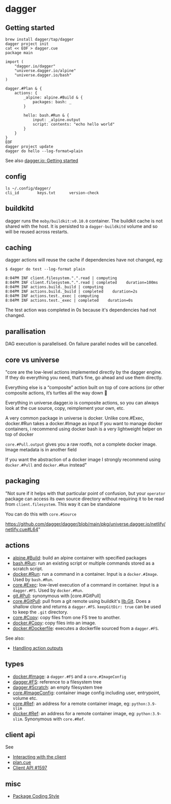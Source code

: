 # dagger

## Getting started

```
brew install dagger/tap/dagger
dagger project init
cat << EOF > dagger.cue
package main

import (
	"dagger.io/dagger"
	"universe.dagger.io/alpine"
	"universe.dagger.io/bash"
)

dagger.#Plan & {
	actions: {
		_alpine: alpine.#Build & {
			packages: bash: _
		}

		hello: bash.#Run & {
			input: _alpine.output
			script: contents: "echo hello world"
		}
	}
}
EOF
dagger project update
dagger do hello --log-format=plain
```

See also [dagger.io: Getting started](https://docs.dagger.io/getting-started)

## config

```
ls ~/.config/dagger/
cli_id        keys.txt      version-check
```

## buildkitd

dagger runs the `moby/buildkit:v0.10.0` container. The buildkit cache is not shared with the host. It is persisted to a `dagger-buildkitd` volume and so will be reused across restarts.

## caching

dagger actions will reuse the cache if dependencies have not changed, eg:

```
$ dagger do test --log-format plain

8:04PM INF client.filesystem.".".read | computing
8:04PM INF client.filesystem.".".read | completed    duration=100ms
8:04PM INF actions.build._build | computing
8:04PM INF actions.build._build | completed    duration=2s
8:04PM INF actions.test._exec | computing
8:04PM INF actions.test._exec | completed    duration=0s
```

The test action was completed in 0s because it's dependencies had not changed.

## parallisation

DAG execution is parallelised. On failure parallel nodes will be cancelled.

## core vs universe

"core are the low-level actions implemented directly by the dagger engine. If they do everything you need, that’s fine, go ahead and use them directly.

Everything else is a “composite” action built on top of core actions (or other composite actions, it’s turtles all the way down 🙂

Everything in universe.dagger.io is composite actions, so you can always look at the cue source, copy, reimplement your own, etc.

A very common package in universe is docker. Unlike core.#Exec, docker.#Run takes a docker.#Image as input
If you want to manage docker containers, i recommend using docker bash is a very lightweight helper on top of docker

`core.#Pull.output` gives you a raw rootfs, not a complete docker image. Image metadata is in another field

If you want the abstraction of a docker image I strongly recommend using `docker.#Pull` and `docker.#Run` instead"

## packaging

"Not sure if it helps with that particular point of confusion, but your `operator` package can access its own source directory without requiring it to be read from `client.filesystem`. This way it can be standalone

You can do this with `core.#Source`

https://github.com/dagger/dagger/blob/main/pkg/universe.dagger.io/netlify/netlify.cue#L64"

## actions

- [alpine.#Build](https://github.com/dagger/dagger/blob/main/pkg/universe.dagger.io/alpine/alpine.cue): build an alpine container with specified packages
- [bash.#Run](https://github.com/dagger/dagger/blob/main/pkg/universe.dagger.io/bash/bash.cue): run an existing script or multiple commands stored as a scratch script.
- [docker.#Run](https://github.com/dagger/dagger/blob/main/pkg/universe.dagger.io/docker/run.cue): run a command in a container. Input is a `docker.#Image`. Used by `bash.#Run`.
- [core.#Exec](https://github.com/dagger/dagger/blob/main/pkg/dagger.io/dagger/core/exec.cue): low-level execution of a command in container. Input is a `dagger.#FS`. Used by `docker.#Run`.
- [git.#Pull](https://github.com/dagger/dagger/tree/main/pkg/universe.dagger.io/git): synonymous with [core.#GitPull]
- [core.#GitPull](https://github.com/dagger/dagger/blob/main/pkg/dagger.io/dagger/core/git.cue): pull from a git remote using buildkit's [llb.Git](https://github.com/dagger/dagger/blob/19c0f99/plan/task/gitpull.go#L84). Does a shallow clone and returns a `dagger.#FS`. `keepGitDir: true` can be used to keep the `.git` directory.
- [core.#Copy](https://github.com/dagger/dagger/blob/main/pkg/dagger.io/dagger/core/fs.cue): copy files from one FS tree to another.
- [docker.#Copy](https://github.com/dagger/dagger/blob/main/pkg/universe.dagger.io/docker/build.cue): copy files into an image.
- [docker.#Dockerfile](https://github.com/dagger/dagger/blob/main/pkg/universe.dagger.io/docker/build.cue): executes a dockerfile sourced from a `dagger.#FS`.

See also:

- [Handling action outputs](https://docs.dagger.io/1228/handling-outputs/)

## types

- [docker.#Image](https://github.com/dagger/dagger/blob/main/pkg/universe.dagger.io/docker/image.cue): a `dagger.#FS` and a `core.#ImageConfig`
- [dagger.#FS](https://github.com/dagger/dagger/blob/main/pkg/dagger.io/dagger/types.cue): reference to a filesystem tree
- [dagger.#Scratch](https://github.com/dagger/dagger/blob/main/pkg/dagger.io/dagger/values.cue): an empty filesystem tree
- [core.#ImageConfig](https://github.com/dagger/dagger/blob/main/pkg/dagger.io/dagger/core/image.cue): container image config including user, entrypoint, volume etc.
- [core.#Ref](https://github.com/dagger/dagger/blob/main/pkg/dagger.io/dagger/core/image.cue): an address for a remote container image, eg: `python:3.9-slim`
- [docker.#Ref](https://github.com/dagger/dagger/blob/main/pkg/universe.dagger.io/docker/image.cue): an address for a remote container image, eg: `python:3.9-slim`. Synonymous with `core.#Ref`.

## client api

See

- [Interacting with the client](https://docs.dagger.io/1203/client)
- [plan.cue](https://github.com/dagger/dagger/blob/main/pkg/dagger.io/dagger/plan.cue)
- [Client API #1597](https://github.com/dagger/dagger/issues/1597)

## misc

- [Package Coding Style](https://docs.dagger.io/1226/coding-style)
